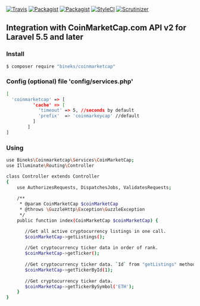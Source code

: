 [![Travis](https://img.shields.io/travis/bineks/coinmarketcap.svg?maxAge=2592000?style=flat-square)](https://travis-ci.org/bineks/coinmarketcap)
[![Packagist](https://img.shields.io/packagist/l/bineks/coinmarketcap.svg?maxAge=2592000?style=flat-square)](https://packagist.org/packages/bineks/coinmarketcap)
[![Packagist](https://img.shields.io/packagist/v/bineks/coinmarketcap.svg?maxAge=2592000?style=flat-square)](https://packagist.org/packages/bineks/coinmarketcap)
[![StyleCI](https://styleci.io/repos/160199198/shield)](https://styleci.io/repos/160199198)
[![Scrutinizer](https://img.shields.io/scrutinizer/g/bineks/coinmarketcap.svg?maxAge=2592000)](https://scrutinizer-ci.com/g/bineks/coinmarketcap/)

## Integration with CoinMarketCap.com API v2 for Laravel 5.5 and later

### Install

```sh
$ composer require "bineks/coinmarketcap"
```

### Config (optional) file 'config/services.php' 
```sh
[
  'coinmarketcap' => [
          'cache' => [
            'timeout' => 5, //seconds by default
            'prefix'  => 'coinmarkeycap' //default
          ]
        ]
]
```

### Using

```sh
use Bineks\Coinmarketcap\Services\CoinMarketCap;
use Illuminate\Routing\Controller

class Controller extends Controller
{
    use AuthorizesRequests, DispatchesJobs, ValidatesRequests;
    
    /**
     * @param CoinMarketCap $coinMarketCap
     * @throws \GuzzleHttp\Exception\GuzzleException
     */
    public function index(CoinMarketCap $coinMarketCap) {

       //Get all active cryptocurrency listings in one call.
       $coinMarketCap->getListings();
       
       //Get cryptocurrency ticker data in order of rank.
       $coinMarketCap->getTicker();
       
       //Get cryptocurrency ticker data. `Id` from "getListings" method.
       $coinMarketCap->getTickerById(1);
       
       //Get cryptocurrency ticker data.
       $coinMarketCap->getTickerBySymbol('ETH');
    }
}
```